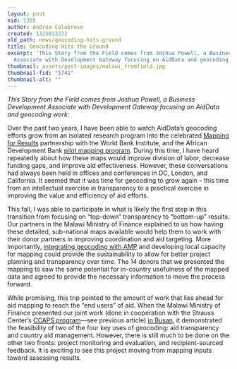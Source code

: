 ```yaml
---
layout: post
nid: 1355
author: Andrea Calabrese
created: 1325013222
old_path: news/geocoding-hits-ground
title: Geocoding Hits the Ground
excerpt: 'This Story from the Field comes from Joshua Powell, a Business Development
  Associate with Development Gateway focusing on AidData and geocoding work:'
thumbnail: assets/post-images/malawi_fromfield.jpg
thumbnail-fid: "5741"
thumbnail-alt: ""
---
```


*This Story from the Field comes from Joshua Powell, a Business Development Associate with Development Gateway focusing on AidData and geocoding work:*

Over the past two years, I have been able to watch AidData’s geocoding efforts grow from an isolated research program into the celebrated [Mapping for Results](http://maps.worldbank.org) partnership with the World Bank Institute, and the African Development Bank [pilot mapping program](http://aiddata.org/content/index/Maps/african-development-bank). During this time, I have heard repeatedly about how these maps would improve division of labor, decrease funding gaps, and improve aid effectiveness. However, these conversations had always been held in offices and conferences in DC, London, and California. It seemed that it was time for geocoding to grow again – this time from an intellectual exercise in transparency to a practical exercise in improving the value and efficiency of aid efforts.

This fall, I was able to participate in what is likely the first step in this transition from focusing on “top-down” transparency to “bottom-up” results. Our partners in the Malawi Ministry of Finance explained to us how having these detailed, sub-national maps available would help them to work with their donor partners in improving coordination and aid targeting. More importantly, [integrating geocoding with AMP](/about/Case-Studies/AMP-Malawi) and developing local capacity for mapping could provide the sustainability to allow for better project planning and transparency over time. The 14 donors that we presented the mapping to saw the same potential for in-country usefulness of the mapped data and agreed to provide the necessary information to move the process forward.

While promising, this trip pointed to the amount of work that lies ahead for aid mapping to reach the “end users” of aid. When the Malawi Ministry of Finance presented our joint work (done in cooperation with the Strauss Center’s [CCAPS program](http://ccaps.strausscenter.org)—see previous article) [in Busan](http://www.aideffectiveness.org/busanhlf4/), it demonstrated the feasibility of two of the four key uses of geocoding: aid transparency and country aid management. However, there is still much to be done on the other two fronts: project monitoring and evaluation, and recipient-sourced feedback. It is exciting to see this project moving from mapping inputs toward assessing results.
